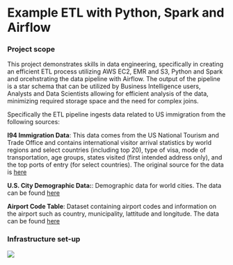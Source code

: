 # Example ETL with Python, Spark and Airflow

### Project scope

This project demonstrates skills in data engineering, specifically in creating an efficient ETL process utilizing AWS EC2, EMR and S3, Python and Spark and orcehstrating the data pipeline with Airflow.  The output of the pipeline is a star schema that can be utilized by Business Intelligence users, Analysts and Data Scientists allowing for efficient analysis of the data, minimizing required storage space and the need for complex joins.  

Specifically the ETL pipeline ingests data related to US immigration from the following sources:

**I94 Immigration Data**: This data comes from the US National Tourism and Trade Office and contains international visitor arrival statistics by world regions and select countries (including top 20), type of visa, mode of transportation, age groups, states visited (first intended address only), and the top ports of entry (for select countries).  The original source for the data is [here](https://travel.trade.gov/research/reports/i94/historical/2016.html)

**U.S. City Demographic Data:**: Demographic data for world cities.  The data can be found [here](https://public.opendatasoft.com/explore/dataset/us-cities-demographics/export/)  

**Airport Code Table**:  Dataset containing airport codes and information on the airport such as country, municipality, lattitude and longitude.  The data can be found [here](https://datahub.io/core/airport-codes#data)

### Infrastructure set-up



![](Images/Timeline.PNG)
